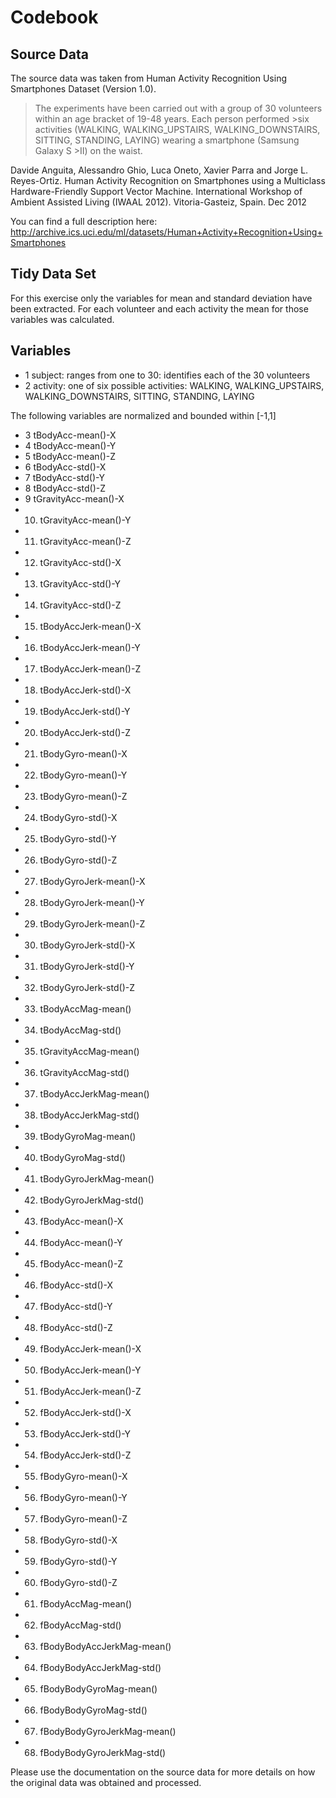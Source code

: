 # Codebook

## Source Data
The source data was taken from Human Activity Recognition Using Smartphones Dataset (Version 1.0). 

>The experiments have been carried out with a group of 30 volunteers within an age bracket of 19-48 years. Each person performed >six activities (WALKING, WALKING_UPSTAIRS, WALKING_DOWNSTAIRS, SITTING, STANDING, LAYING) wearing a smartphone (Samsung Galaxy S >II) on the waist.

Davide Anguita, Alessandro Ghio, Luca Oneto, Xavier Parra and Jorge L. Reyes-Ortiz. Human Activity Recognition on Smartphones using a Multiclass Hardware-Friendly Support Vector Machine. International Workshop of Ambient Assisted Living (IWAAL 2012). Vitoria-Gasteiz, Spain. Dec 2012

You can find a full description here: 
http://archive.ics.uci.edu/ml/datasets/Human+Activity+Recognition+Using+Smartphones

## Tidy Data Set
For this exercise only the variables for mean and standard deviation have been extracted. For each volunteer and each activity the mean for those variables was calculated.

## Variables

* 1 subject: ranges from one to 30: identifies each of the 30 volunteers
* 2 activity: one of six possible activities: WALKING, WALKING_UPSTAIRS, WALKING_DOWNSTAIRS, SITTING, STANDING, LAYING

The following variables are normalized and bounded within [-1,1]
* 3 tBodyAcc-mean()-X
* 4 tBodyAcc-mean()-Y
* 5 tBodyAcc-mean()-Z
* 6 tBodyAcc-std()-X
* 7 tBodyAcc-std()-Y
* 8 tBodyAcc-std()-Z
* 9 tGravityAcc-mean()-X
* 10. tGravityAcc-mean()-Y
* 11. tGravityAcc-mean()-Z
* 12. tGravityAcc-std()-X
* 13. tGravityAcc-std()-Y
* 14. tGravityAcc-std()-Z
* 15. tBodyAccJerk-mean()-X
* 16. tBodyAccJerk-mean()-Y
* 17. tBodyAccJerk-mean()-Z
* 18. tBodyAccJerk-std()-X
* 19. tBodyAccJerk-std()-Y
* 20. tBodyAccJerk-std()-Z
* 21. tBodyGyro-mean()-X
* 22. tBodyGyro-mean()-Y
* 23. tBodyGyro-mean()-Z
* 24. tBodyGyro-std()-X
* 25. tBodyGyro-std()-Y
* 26. tBodyGyro-std()-Z
* 27. tBodyGyroJerk-mean()-X
* 28. tBodyGyroJerk-mean()-Y
* 29. tBodyGyroJerk-mean()-Z
* 30. tBodyGyroJerk-std()-X
* 31. tBodyGyroJerk-std()-Y
* 32. tBodyGyroJerk-std()-Z
* 33. tBodyAccMag-mean()
* 34. tBodyAccMag-std()
* 35. tGravityAccMag-mean()
* 36. tGravityAccMag-std()
* 37. tBodyAccJerkMag-mean()
* 38. tBodyAccJerkMag-std()
* 39. tBodyGyroMag-mean()
* 40. tBodyGyroMag-std()
* 41. tBodyGyroJerkMag-mean()
* 42. tBodyGyroJerkMag-std()
* 43. fBodyAcc-mean()-X
* 44. fBodyAcc-mean()-Y
* 45. fBodyAcc-mean()-Z
* 46. fBodyAcc-std()-X
* 47. fBodyAcc-std()-Y
* 48. fBodyAcc-std()-Z
* 49. fBodyAccJerk-mean()-X
* 50. fBodyAccJerk-mean()-Y
* 51. fBodyAccJerk-mean()-Z
* 52. fBodyAccJerk-std()-X
* 53. fBodyAccJerk-std()-Y
* 54. fBodyAccJerk-std()-Z
* 55. fBodyGyro-mean()-X
* 56. fBodyGyro-mean()-Y
* 57. fBodyGyro-mean()-Z
* 58. fBodyGyro-std()-X
* 59. fBodyGyro-std()-Y
* 60. fBodyGyro-std()-Z
* 61. fBodyAccMag-mean()
* 62. fBodyAccMag-std()
* 63. fBodyBodyAccJerkMag-mean()
* 64. fBodyBodyAccJerkMag-std()
* 65. fBodyBodyGyroMag-mean()
* 66. fBodyBodyGyroMag-std()
* 67. fBodyBodyGyroJerkMag-mean()
* 68. fBodyBodyGyroJerkMag-std()

Please use the documentation on the source data for more details on how the original data was obtained and processed.
